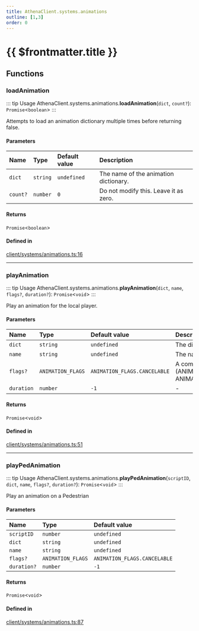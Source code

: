 ```yaml
---
title: AthenaClient.systems.animations
outline: [1,3]
order: 0
---
```


# {{ $frontmatter.title }}


## Functions

### loadAnimation

::: tip Usage
AthenaClient.systems.animations.**loadAnimation**(`dict`, `count?`): `Promise`<`boolean`\>
:::

Attempts to load an animation dictionary multiple times before returning false.

#### Parameters

| Name | Type | Default value | Description |
| :------ | :------ | :------ | :------ |
| `dict` | `string` | `undefined` | The name of the animation dictionary. |
| `count?` | `number` | `0` | Do not modify this. Leave it as zero. |

#### Returns

`Promise`<`boolean`\>

#### Defined in

[client/systems/animations.ts:16](https://github.com/Stuyk/altv-athena/blob/492641c/src/core/client/systems/animations.ts#L16)

___

### playAnimation

::: tip Usage
AthenaClient.systems.animations.**playAnimation**(`dict`, `name`, `flags?`, `duration?`): `Promise`<`void`\>
:::

Play an animation for the local player.

#### Parameters

| Name | Type | Default value | Description |
| :------ | :------ | :------ | :------ |
| `dict` | `string` | `undefined` | The dictionary of the animation. |
| `name` | `string` | `undefined` | The name of the animation. |
| `flags?` | `ANIMATION_FLAGS` | `ANIMATION_FLAGS.CANCELABLE` | A combination of flags. ie. (ANIMATION_FLAGS.CANCELABLE \| ANIMATION_FLAGS.UPPERBODY_ONLY) |
| `duration` | `number` | `-1` | - |

#### Returns

`Promise`<`void`\>

#### Defined in

[client/systems/animations.ts:51](https://github.com/Stuyk/altv-athena/blob/492641c/src/core/client/systems/animations.ts#L51)

___

### playPedAnimation

::: tip Usage
AthenaClient.systems.animations.**playPedAnimation**(`scriptID`, `dict`, `name`, `flags?`, `duration?`): `Promise`<`void`\>
:::

Play an animation on a Pedestrian

#### Parameters

| Name | Type | Default value |
| :------ | :------ | :------ |
| `scriptID` | `number` | `undefined` |
| `dict` | `string` | `undefined` |
| `name` | `string` | `undefined` |
| `flags?` | `ANIMATION_FLAGS` | `ANIMATION_FLAGS.CANCELABLE` |
| `duration?` | `number` | `-1` |

#### Returns

`Promise`<`void`\>

#### Defined in

[client/systems/animations.ts:87](https://github.com/Stuyk/altv-athena/blob/492641c/src/core/client/systems/animations.ts#L87)
